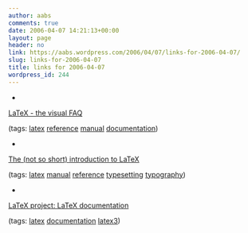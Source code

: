 ```yaml
---
author: aabs
comments: true
date: 2006-04-07 14:21:13+00:00
layout: page
header: no
link: https://aabs.wordpress.com/2006/04/07/links-for-2006-04-07/
slug: links-for-2006-04-07
title: links for 2006-04-07
wordpress_id: 244
---
```



	
  * 
		

[LaTeX - the visual FAQ](http://www.ctan.org/tex-archive/info/visualFAQ/visualFAQ.pdf)


		

(tags: [latex](http://del.icio.us/aabs/latex) [reference](http://del.icio.us/aabs/reference) [manual](http://del.icio.us/aabs/manual) [documentation](http://del.icio.us/aabs/documentation))


	

	
  * 
		

[The (not so short) introduction to LaTeX](http://ctan.tug.org/tex-archive/info/lshort/english/lshort.pdf)


		

(tags: [latex](http://del.icio.us/aabs/latex) [manual](http://del.icio.us/aabs/manual) [reference](http://del.icio.us/aabs/reference) [typesetting](http://del.icio.us/aabs/typesetting) [typography](http://del.icio.us/aabs/typography))


	

	
  * 
		

[LaTeX project: LaTeX documentation](http://www.latex-project.org/guides/)


		

(tags: [latex](http://del.icio.us/aabs/latex) [documentation](http://del.icio.us/aabs/documentation) [latex3](http://del.icio.us/aabs/latex3))


	




